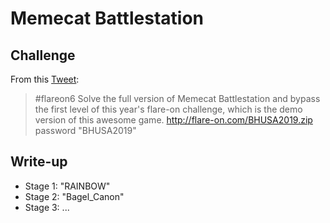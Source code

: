# Memecat Battlestation

## Challenge

From this [Tweet](https://twitter.com/nickharbour/status/1161253276538376194):
> \#flareon6 Solve the full version of Memecat Battlestation and bypass the first level of this
> year's flare-on challenge, which is the demo version of this awesome game.
> http://flare-on.com/BHUSA2019.zip password "BHUSA2019"


## Write-up

- Stage 1: "RAINBOW"
- Stage 2: "Bagel_Canon"
- Stage 3: ...
